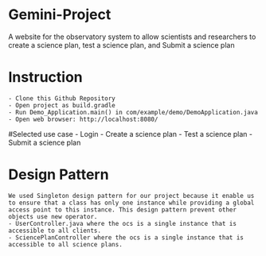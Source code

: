 # Gemini-Project
A website for the observatory system to allow scientists and researchers to create a science plan, test a science plan, and Submit a science plan 

# Instruction
    - Clone this Github Repository
    - Open project as build.gradle
    - Run Demo_Application.main() in com/example/demo/DemoApplication.java
    - Open web browser: http://localhost:8080/

#Selected use case
    - Login
    - Create a science plan
    - Test a science plan
    - Submit a science plan

# Design Pattern
    We used Singleton design pattern for our project because it enable us to ensure that a class has only one instance while providing a global access point to this instance. This design pattern prevent other objects use new operator.
    - UserController.java where the ocs is a single instance that is accessible to all clients.
    - SciencePlanController where the ocs is a single instance that is accessible to all science plans.
